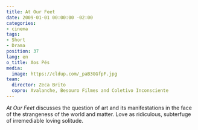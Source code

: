 ```yaml
---
title: At Our Feet
date: 2009-01-01 00:00:00 -02:00
categories:
- cinema
tags:
- Short
- Drama
position: 37
lang: en
o_title: Aos Pés
media:
  image: https://cldup.com/_paB3GGfpF.jpg
team:
  director: Zeca Brito
  copro: Avalanche, Besouro Filmes and Coletivo Inconsciente
---
```


_At Our Feet_ discusses the question of art and its manifestations in the face of the strangeness of the world and matter. Love as ridiculous, subterfuge of irremediable loving solitude.
